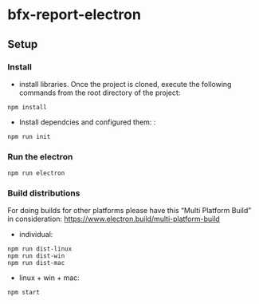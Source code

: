 # bfx-report-electron

## Setup

### Install

- install libraries. Once the project is cloned, execute the following commands from the root directory of the project:

```console
npm install
```

- Install dependcies and configured them: :

```console
npm run init
```

### Run the electron

```console
npm run electron
```

### Build distributions

For doing builds for other platforms please have this “Multi Platform Build” in consideration: https://www.electron.build/multi-platform-build

- individual:
```console
npm run dist-linux
npm run dist-win
npm run dist-mac
```

- linux + win + mac:
```console
npm start
```
